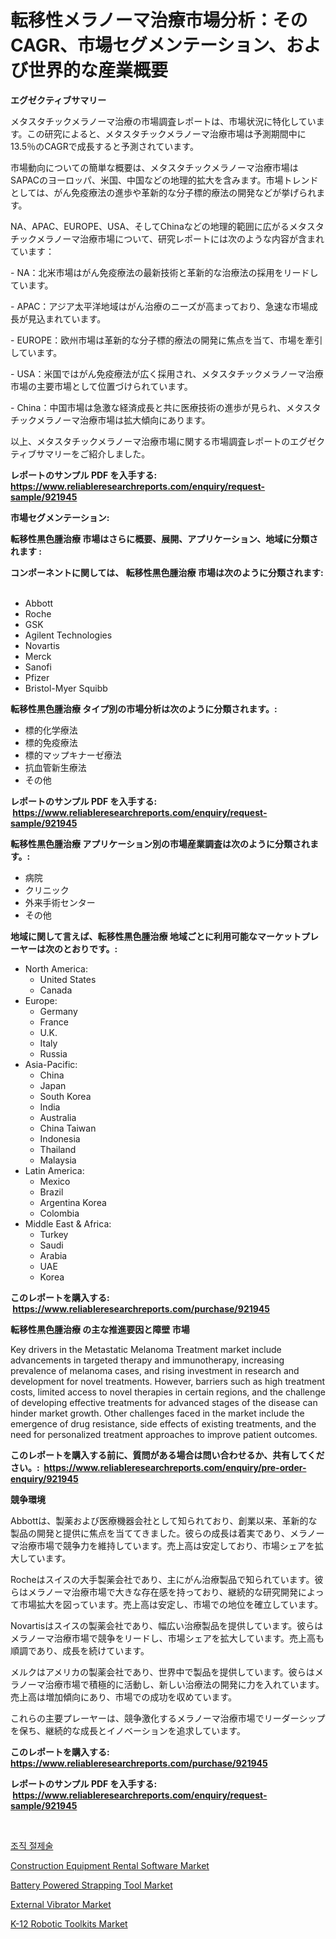 <p><h1>転移性メラノーマ治療市場分析：そのCAGR、市場セグメンテーション、および世界的な産業概要</h1></p><p><strong>エグゼクティブサマリー</strong></p>
<p><p>メタスタチックメラノーマ治療の市場調査レポートは、市場状況に特化しています。この研究によると、メタスタチックメラノーマ治療市場は予測期間中に13.5％のCAGRで成長すると予測されています。</p><p>市場動向についての簡単な概要は、メタスタチックメラノーマ治療市場はSAPACのヨーロッパ、米国、中国などの地理的拡大を含みます。市場トレンドとしては、がん免疫療法の進歩や革新的な分子標的療法の開発などが挙げられます。</p><p>NA、APAC、EUROPE、USA、そしてChinaなどの地理的範囲に広がるメタスタチックメラノーマ治療市場について、研究レポートには次のような内容が含まれています：</p><p>- NA：北米市場はがん免疫療法の最新技術と革新的な治療法の採用をリードしています。</p><p>- APAC：アジア太平洋地域はがん治療のニーズが高まっており、急速な市場成長が見込まれています。</p><p>- EUROPE：欧州市場は革新的な分子標的療法の開発に焦点を当て、市場を牽引しています。</p><p>- USA：米国ではがん免疫療法が広く採用され、メタスタチックメラノーマ治療市場の主要市場として位置づけられています。</p><p>- China：中国市場は急激な経済成長と共に医療技術の進歩が見られ、メタスタチックメラノーマ治療市場は拡大傾向にあります。</p><p>以上、メタスタチックメラノーマ治療市場に関する市場調査レポートのエグゼクティブサマリーをご紹介しました。</p></p>
<p><strong>レポートのサンプル PDF を入手する: <a href="https://www.reliableresearchreports.com/enquiry/request-sample/921945">https://www.reliableresearchreports.com/enquiry/request-sample/921945</a></strong></p>
<p><strong>市場セグメンテーション:</strong></p>
<p><strong> 転移性黒色腫治療 市場はさらに概要、展開、アプリケーション、地域に分類されます :</strong></p>
<p><strong>コンポーネントに関しては、 転移性黒色腫治療 市場は次のように分類されます: &nbsp;</strong></p>
<p><ul><li>Abbott</li><li>Roche</li><li>GSK</li><li>Agilent Technologies</li><li>Novartis</li><li>Merck</li><li>Sanofi</li><li>Pfizer</li><li>Bristol-Myer Squibb</li></ul></p>
<p><strong> 転移性黒色腫治療 タイプ別の市場分析は次のように分類されます。:</strong></p>
<p><ul><li>標的化学療法</li><li>標的免疫療法</li><li>標的マップキナーゼ療法</li><li>抗血管新生療法</li><li>その他</li></ul></p>
<p><strong>レポートのサンプル PDF を入手する: &nbsp;<a href="https://www.reliableresearchreports.com/enquiry/request-sample/921945">https://www.reliableresearchreports.com/enquiry/request-sample/921945</a></strong></p>
<p><strong> 転移性黒色腫治療 アプリケーション別の市場産業調査は次のように分類されます。:</strong></p>
<p><ul><li>病院</li><li>クリニック</li><li>外来手術センター</li><li>その他</li></ul></p>
<p><strong>地域に関して言えば、転移性黒色腫治療 地域ごとに利用可能なマーケットプレーヤーは次のとおりです。:</strong></p>
<p><ul>
    <li>
        North America:
        <ul>
            <li>United States</li>
            <li>Canada</li>
        </ul>
    </li>
    <li>
        Europe:
        <ul>
            <li>Germany</li>
            <li>France</li>
            <li>U.K.</li>
            <li>Italy</li>
            <li>Russia</li>
        </ul>
    </li>
    <li>
        Asia-Pacific:
        <ul>
            <li>China</li>
            <li>Japan</li>
            <li>South Korea</li>
            <li>India</li>
            <li>Australia</li>
            <li>China Taiwan</li>
            <li>Indonesia</li>
            <li>Thailand</li>
            <li>Malaysia</li>
        </ul>
    </li>
    <li>
        Latin America:
        <ul>
            <li>Mexico</li>
            <li>Brazil</li>
            <li>Argentina Korea</li>
            <li>Colombia</li>
        </ul>
    </li>
    <li>
        Middle East & Africa:
        <ul>
            <li>Turkey</li>
            <li>Saudi</li>
            <li>Arabia</li>
            <li>UAE</li>
            <li>Korea</li>
        </ul>
    </li>
    </ul></p>
<p><strong>このレポートを購入する: &nbsp;<a href="https://www.reliableresearchreports.com/purchase/921945">https://www.reliableresearchreports.com/purchase/921945</a></strong></p>
<p><strong>転移性黒色腫治療 の主な推進要因と障壁 市場</strong></p>
<p><p>Key drivers in the Metastatic Melanoma Treatment market include advancements in targeted therapy and immunotherapy, increasing prevalence of melanoma cases, and rising investment in research and development for novel treatments. However, barriers such as high treatment costs, limited access to novel therapies in certain regions, and the challenge of developing effective treatments for advanced stages of the disease can hinder market growth. Other challenges faced in the market include the emergence of drug resistance, side effects of existing treatments, and the need for personalized treatment approaches to improve patient outcomes.</p></p>
<p><strong>このレポートを購入する前に、質問がある場合は問い合わせるか、共有してください。:&nbsp; <a href="https://www.reliableresearchreports.com/enquiry/pre-order-enquiry/921945">https://www.reliableresearchreports.com/enquiry/pre-order-enquiry/921945</a></strong></p>
<p><strong>競争環境</strong></p>
<p><p>Abbottは、製薬および医療機器会社として知られており、創業以来、革新的な製品の開発と提供に焦点を当ててきました。彼らの成長は着実であり、メラノーマ治療市場で競争力を維持しています。売上高は安定しており、市場シェアを拡大しています。</p><p>Rocheはスイスの大手製薬会社であり、主にがん治療製品で知られています。彼らはメラノーマ治療市場で大きな存在感を持っており、継続的な研究開発によって市場拡大を図っています。売上高は安定し、市場での地位を確立しています。</p><p>Novartisはスイスの製薬会社であり、幅広い治療製品を提供しています。彼らはメラノーマ治療市場で競争をリードし、市場シェアを拡大しています。売上高も順調であり、成長を続けています。</p><p>メルクはアメリカの製薬会社であり、世界中で製品を提供しています。彼らはメラノーマ治療市場で積極的に活動し、新しい治療法の開発に力を入れています。売上高は増加傾向にあり、市場での成功を収めています。</p><p>これらの主要プレーヤーは、競争激化するメラノーマ治療市場でリーダーシップを保ち、継続的な成長とイノベーションを追求しています。</p></p>
<p><strong>このレポートを購入する: &nbsp; <a href="https://www.reliableresearchreports.com/purchase/921945">https://www.reliableresearchreports.com/purchase/921945</a></strong></p>
<p><strong>レポートのサンプル PDF を入手する: &nbsp;<a href="https://www.reliableresearchreports.com/enquiry/request-sample/921945">https://www.reliableresearchreports.com/enquiry/request-sample/921945</a></strong><strong></strong></p>
<p>&nbsp;</p>
<p><p><a href="https://github.com/laholand/Market-Research-Report-List-2/blob/main/6726575182409.md">조직 절제술</a></p><p><a href="https://github.com/YashRP12/Market-Research-Report-List-3/blob/main/construction-equipment-rental-software-market.md">Construction Equipment Rental Software Market</a></p><p><a href="https://issuu.com/reportprime-2/docs/battery-powered-strapping-tool-market-size-2030.pp">Battery Powered Strapping Tool Market</a></p><p><a href="https://issuu.com/reportprime-2/docs/external-vibrator-market-size-2030.pptx">External Vibrator Market</a></p><p><a href="https://github.com/khayangel/Market-Research-Report-List-2/blob/main/k-12-robotic-toolkits-market.md">K-12 Robotic Toolkits Market</a></p></p>